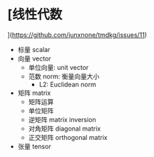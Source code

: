 # [线性代数](https://github.com/junxnone/tmdkg/issues/11)
- 标量 scalar
- 向量 vector
  - 单位向量: unit vector
  - 范数 norm: 衡量向量大小
    - L2: Euclidean norm
- 矩阵 matrix
  - 矩阵运算
  - 单位矩阵
  - 逆矩阵 matrix inversion
  - 对角矩阵 diagonal matrix
  - 正交矩阵 orthogonal matrix
- 张量 tensor

